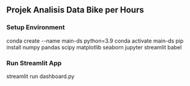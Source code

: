 ## Projek Analisis Data Bike per Hours

### Setup Environment
conda create --name main-ds python=3.9
conda activate main-ds
pip install numpy pandas scipy matplotlib seaborn jupyter streamlit babel

### Run Streamlit App
streamlit run dashboard.py


